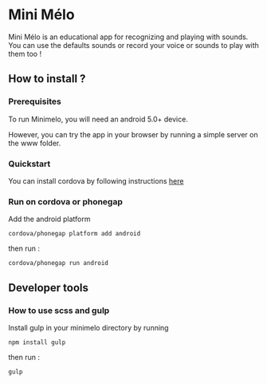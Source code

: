 # Mini Mélo

Mini Mélo is an educational app for recognizing and playing with sounds. 
You can use the defaults sounds or record your voice or sounds to play with them too !

## How to install ?

### Prerequisites

To run Minimelo, you will need an android 5.0+ device.

However, you can try the app in your browser by running a simple server on the www folder.

### Quickstart

You can install cordova by following instructions [here](https://cordova.apache.org/#getstarted)

### Run on cordova or phonegap

Add the android platform

	cordova/phonegap platform add android

then run : 

	cordova/phonegap run android


## Developer tools 

### How to use scss and gulp

Install gulp in your minimelo directory by running

	npm install gulp
	
then run :

	gulp

